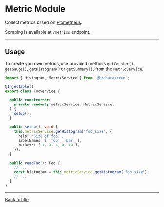 # Metric Module

Collect metrics based on [Prometheus](https://prometheus.io/).

Scraping is available at `/metrics` endpoint.

---

## Usage

To create you own metrics, use provided methods `getCounter()`, `getGauge()`, `getHistogram()` or `getSummary()`, from the `MetricService`.

```ts
import { Histogram, MetricService } from '@bechara/crux';

@Injectable()
export class FooService {

  public constructor(
    private readonly metricService: MetricService,
  ) {
    setup();
  }

  public setup(): void {
    this.metricService.getHistogram('foo_size', {
      help: 'Size of foo.',
      labelNames: [ 'foo', 'bar' ],
      buckets: [ 1, 3, 5, 8, 13 ],
    });
  }

  public readFoo(): Foo {
    // ...
    const histogram = this.metricService.getHistogram('foo_size');
    // ...
  }
}
```

---

[Back to title](../../README.md)
